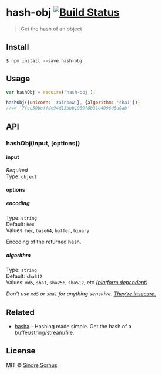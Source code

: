 # hash-obj [![Build Status](https://travis-ci.org/sindresorhus/hash-obj.svg?branch=master)](https://travis-ci.org/sindresorhus/hash-obj)

> Get the hash of an object


## Install

```
$ npm install --save hash-obj
```


## Usage

```js
var hashObj = require('hash-obj');

hashObj({unicorn: 'rainbow'}, {algorithm: 'sha1'});
//=> '7fec50beffde94d15bbb1989f8b31e4096d6a0ab'
```


## API

### hashObj(input, [options])

#### input

*Required*  
Type: `object`

#### options

##### encoding

Type: `string`  
Default: `hex`  
Values: `hex`, `base64`, `buffer`, `binary`

Encoding of the returned hash.

##### algorithm

Type: `string`  
Default: `sha512`  
Values: `md5`, `sha1`, `sha256`, `sha512`, etc *([platform dependent](https://nodejs.org/api/crypto.html#crypto_crypto_createhash_algorithm))*

*Don't use `md5` or `sha1` for anything sensitive. [They're insecure.](http://googleonlinesecurity.blogspot.no/2014/09/gradually-sunsetting-sha-1.html)*


## Related

- [hasha](https://github.com/sindresorhus/hasha) - Hashing made simple. Get the hash of a buffer/string/stream/file.


## License

MIT © [Sindre Sorhus](http://sindresorhus.com)
